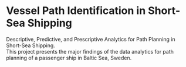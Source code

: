 # Vessel Path Identification in Short-Sea Shipping
Descriptive, Predictive, and Prescriptive Analytics for Path Planning in Short-Sea Shipping.
<br> This project presents the major findings of the data analytics for path planning of a passenger ship in Baltic Sea, Sweden. 
